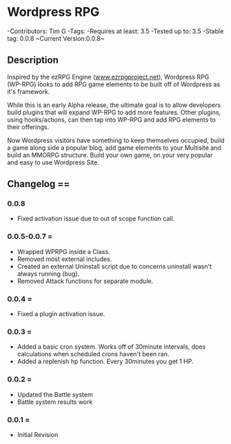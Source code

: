 # Wordpress RPG
-Contributors: Tim G
-Tags:
-Requires at least: 3.5
-Tested up to: 3.5
-Stable tag: 0.0.8
~Current Version:0.0.8~


## Description
Inspired by the ezRPG Engine (www.ezrpgproject.net), Wordpress RPG (WP-RPG) looks to add RPG game elements to be built off of Wordpress as it's framework.

While this is an early Alpha release, the ultimate goal is to allow developers build plugins that will expand WP-RPG to add more features. Other plugins, using
hooks/actions, can then tap into WP-RPG and add RPG elements to their offerings. 

Now Wordpress visitors have something to keep themselves occupied, build a game along side a popular blog, add game elements to your Multisite and build an MMORPG structure.
Build your own game, on your very popular and easy to use Wordpress Site.

## Changelog ==

### 0.0.8
- Fixed activation issue due to out of scope function call.

### 0.0.5-0.0.7 =
- Wrapped WPRPG inside a Class.
- Removed most external includes.
- Created an external Uninstall script due to concerns uninstall wasn't always running (bug).
- Removed Attack functions for separate module.

### 0.0.4 =
- Fixed a plugin activation issue.

### 0.0.3 =
- Added a basic cron system. Works off of 30minute intervals, does calculations when scheduled crons haven't been ran.
- Added a replenish hp function. Every 30minutes you get 1 HP.

### 0.0.2 =
- Updated the Battle system
- Battle system results work

### 0.0.1 =
- Initial Revision
